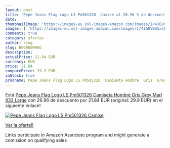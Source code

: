 ```yaml
---
layout: post
title: 'Pepe Jeans Flag Logo LS Pm501326  Camise al 26.96 % de descuento'
date: 
thumbnailImage: 'https://images-eu.ssl-images-amazon.com/images/I/41GUVBS5xsL._SL200_.jpg'
images: [ 'https://images-eu.ssl-images-amazon.com/images/I/41GUVBS5xsL._SL200_.jpg' ]
comments: true
category: ofertas
author: ring
slug: B00BN5MH6G
description:
actualPrice: 21.84 EUR
currency: EUR
price: 21.84
comparePrice: 29.9 EUR
inStock: true
prodname: Pepe Jeans Flag Logo LS Pm501326  Camiseta Hombre  Gris  Grey Marl 933   Large
---
```


Está [Pepe Jeans Flag Logo LS Pm501326  Camiseta Hombre  Gris  Grey Marl 933   Large](https://www.amazon.es/dp/B00BN5MH6G/?tag=tolees-21) con 26.96 de descuento por 21.84 EUR (original: 29.9 EUR) en el siguiente enlace!

[![Pepe Jeans Flag Logo LS Pm501326  Camise](https://images-eu.ssl-images-amazon.com/images/I/41GUVBS5xsL._SL200_.jpg)](https://www.amazon.es/dp/B00BN5MH6G/?tag=tolees-21)

[Ver la oferta!!](https://www.amazon.es/dp/B00BN5MH6G/?tag=tolees-21)

Links participate in Amazon Associate program and might generate a comission on qualifying sales


